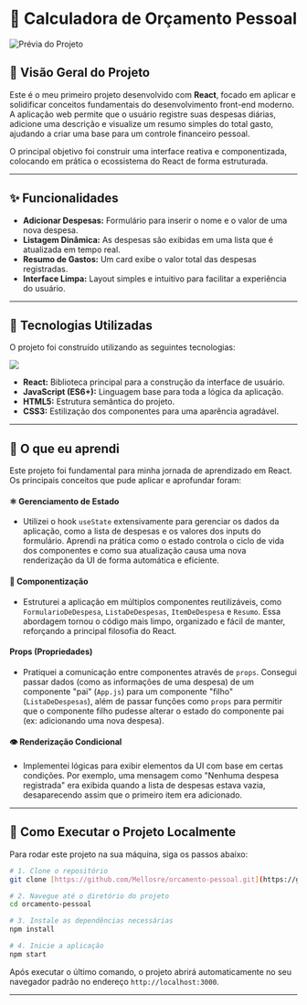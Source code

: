 # 💸 Calculadora de Orçamento Pessoal

![Prévia do Projeto](https://imgur.com/a/es0CutP)


## 🎯 Visão Geral do Projeto

Este é o meu primeiro projeto desenvolvido com **React**, focado em aplicar e solidificar conceitos fundamentais do desenvolvimento front-end moderno. A aplicação web permite que o usuário registre suas despesas diárias, adicione uma descrição e visualize um resumo simples do total gasto, ajudando a criar uma base para um controle financeiro pessoal.

O principal objetivo foi construir uma interface reativa e componentizada, colocando em prática o ecossistema do React de forma estruturada.

---

## ✨ Funcionalidades

-   **Adicionar Despesas:** Formulário para inserir o nome e o valor de uma nova despesa.
-   **Listagem Dinâmica:** As despesas são exibidas em uma lista que é atualizada em tempo real.
-   **Resumo de Gastos:** Um card exibe o valor total das despesas registradas.
-   **Interface Limpa:** Layout simples e intuitivo para facilitar a experiência do usuário.

---

## 🚀 Tecnologias Utilizadas

O projeto foi construído utilizando as seguintes tecnologias:

<p align="left">
  <a href="https://skillicons.dev">
    <img src="https://skillicons.dev/icons?i=react,javascript,html,css,git" />
  </a>
</p>

-   **React:** Biblioteca principal para a construção da interface de usuário.
-   **JavaScript (ES6+):** Linguagem base para toda a lógica da aplicação.
-   **HTML5:** Estrutura semântica do projeto.
-   **CSS3:** Estilização dos componentes para uma aparência agradável.

---

## 📖 O que eu aprendi

Este projeto foi fundamental para minha jornada de aprendizado em React. Os principais conceitos que pude aplicar e aprofundar foram:

#### ⚛️ Gerenciamento de Estado
-   Utilizei o hook `useState` extensivamente para gerenciar os dados da aplicação, como a lista de despesas e os valores dos inputs do formulário. Aprendi na prática como o estado controla o ciclo de vida dos componentes e como sua atualização causa uma nova renderização da UI de forma automática e eficiente.

#### 🧩 Componentização
-   Estruturei a aplicação em múltiplos componentes reutilizáveis, como `FormularioDeDespesa`, `ListaDeDespesas`, `ItemDeDespesa` e `Resumo`. Essa abordagem tornou o código mais limpo, organizado e fácil de manter, reforçando a principal filosofia do React.

#### Props (Propriedades)
-   Pratiquei a comunicação entre componentes através de `props`. Consegui passar dados (como as informações de uma despesa) de um componente "pai" (`App.js`) para um componente "filho" (`ListaDeDespesas`), além de passar funções como `props` para permitir que o componente filho pudesse alterar o estado do componente pai (ex: adicionando uma nova despesa).

#### 👁️ Renderização Condicional
-   Implementei lógicas para exibir elementos da UI com base em certas condições. Por exemplo, uma mensagem como "Nenhuma despesa registrada" era exibida quando a lista de despesas estava vazia, desaparecendo assim que o primeiro item era adicionado.

---

## 🏃 Como Executar o Projeto Localmente

Para rodar este projeto na sua máquina, siga os passos abaixo:

```bash
# 1. Clone o repositório
git clone [https://github.com/Mellosre/orcamento-pessoal.git](https://github.com/Mellosre/orcamento-pessoal.git)

# 2. Navegue até o diretório do projeto
cd orcamento-pessoal

# 3. Instale as dependências necessárias
npm install

# 4. Inicie a aplicação
npm start
```

Após executar o último comando, o projeto abrirá automaticamente no seu navegador padrão no endereço `http://localhost:3000`.

---
